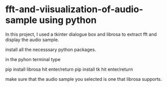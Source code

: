 # fft-and-viisualization-of-audio-sample using python

In this project, I used a tkinter dialogue box and librosa to extract fft and display the audio sample.

install all the necesssary python packages.

in the pyhon terminal type

pip install librosa
hit enter/return 
pip install tk
hit enter/return

make sure that the audio sample you selected is one that librosa supports.
